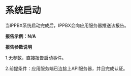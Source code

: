 # 系统启动

当IPPBX系统启动完成后，IPPBX会向应用服务器推送该报告。

**报告示例：N/A**

**报告参数说明**

1.无参数，直接报告启动事件。

2.前提条件：应用服务端已连接上API服务器，并且完成认证。

